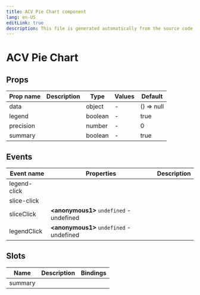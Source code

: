 ```yaml
---
title: ACV Pie Chart component
lang: en-US
editLink: true
description: This file is generated automatically from the source code. Changes made here will be lost.
---
```


# ACV Pie Chart

<!--@include: ./pieChart.doc.md-->

## Props

| Prop name | Description | Type    | Values | Default       |
| --------- | ----------- | ------- | ------ | ------------- |
| data      |             | object  | -      | () =&gt; null |
| legend    |             | boolean | -      | true          |
| precision |             | number  | -      | 0             |
| summary   |             | boolean | -      | true          |

## Events

| Event name   | Properties                                     | Description |
| ------------ | ---------------------------------------------- | ----------- |
| legend-click |                                                |             |
| slice-click  |                                                |             |
| sliceClick   | **&lt;anonymous1&gt;** `undefined` - undefined |             |
| legendClick  | **&lt;anonymous1&gt;** `undefined` - undefined |             |

## Slots

| Name    | Description | Bindings |
| ------- | ----------- | -------- |
| summary |             |          |
